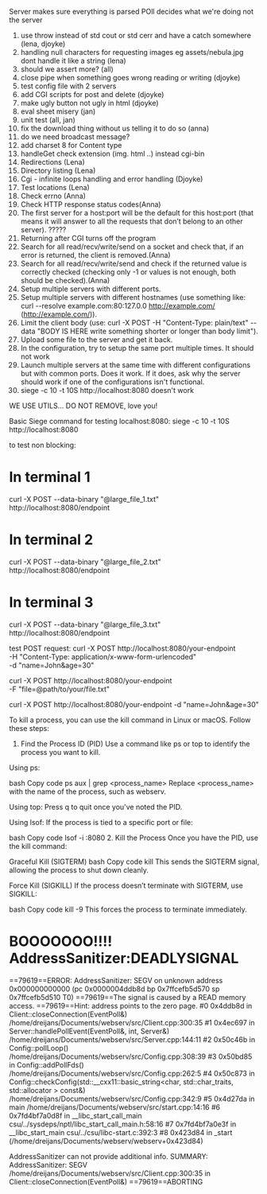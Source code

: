 Server makes sure everything is parsed
POll decides what we're doing not the server

1. use throw instead of std cout or std cerr and have a catch somewhere (lena, djoyke)
2. handling null characters for requesting images eg assets/nebula.jpg dont handle it like a string (lena)
3. should we assert more? (all)
4. close pipe when something goes wrong reading or writing (djoyke)
5. test config file with 2 servers
6. add CGI scripts for post and delete (djoyke)
7. make ugly button not ugly in html (djoyke)
8. eval sheet misery (jan)
9. unit test (all, jan)
10. fix the download thing without us telling it to do so (anna)
11. do we need broadcast message?
12. add charset 8 for Content type
13. handleGet check extension (img. html ..) instead cgi-bin
14. Redirections (Lena)
15. Directory listing (Lena)
16. Cgi - infinite loops handling and error handling (Djoyke)
17. Test locations (Lena)
18. Check errno (Anna)
19. Check HTTP response status codes(Anna)
20. The first server for a host:port will be the default for this host:port (that means
it will answer to all the requests that don’t belong to an other server). ?????
21. Returning after CGI turns off the program
23. Search for all read/recv/write/send on a socket and check that, if an error is returned, the client is removed.(Anna)
24. Search for all read/recv/write/send and check if the returned value is correctly checked (checking only -1 or values is not enough, both should be checked).(Anna)
25. Setup multiple servers with different ports.
26. Setup multiple servers with different hostnames (use something like: curl --resolve example.com:80:127.0.0 http://example.com/ (http://example.com/)).
27. Limit the client body (use: curl -X POST -H "Content-Type: plain/text" --data "BODY IS HERE write something shorter or longer than body limit").
29. Upload some file to the server and get it back.
30. In the configuration, try to setup the same port multiple times. It should not work
31. Launch multiple servers at the same time with different configurations but with common ports. Does it work. If it does, ask why the server should work if one of the configurations isn't functional. 
32. siege -c 10 -t 10S http://localhost:8080 doesn't work

WE USE UTILS... DO NOT REMOVE, love you!


Basic Siege command for testing localhost:8080:
siege -c 10 -t 10S http://localhost:8080

to test non blocking:
# In terminal 1
curl -X POST --data-binary "@large_file_1.txt" http://localhost:8080/endpoint
# In terminal 2
curl -X POST --data-binary "@large_file_2.txt" http://localhost:8080/endpoint
# In terminal 3
curl -X POST --data-binary "@large_file_3.txt" http://localhost:8080/endpoint


test POST request:
curl -X POST http://localhost:8080/your-endpoint \
     -H "Content-Type: application/x-www-form-urlencoded" \
     -d "name=John&age=30"

curl -X POST http://localhost:8080/your-endpoint \
     -F "file=@path/to/your/file.txt"

curl -X POST http://localhost:8080/your-endpoint -d "name=John&age=30"


To kill a process, you can use the kill command in Linux or macOS. Follow these steps:

1. Find the Process ID (PID)
Use a command like ps or top to identify the process you want to kill.

Using ps:

bash
Copy code
ps aux | grep <process_name>
Replace <process_name> with the name of the process, such as webserv.

Using top: Press q to quit once you've noted the PID.

Using lsof: If the process is tied to a specific port or file:

bash
Copy code
lsof -i :8080
2. Kill the Process
Once you have the PID, use the kill command:

Graceful Kill (SIGTERM)
bash
Copy code
kill <PID>
This sends the SIGTERM signal, allowing the process to shut down cleanly.

Force Kill (SIGKILL)
If the process doesn’t terminate with SIGTERM, use SIGKILL:

bash
Copy code
kill -9 <PID>
This forces the process to terminate immediately.



BOOOOOOO!!!!
AddressSanitizer:DEADLYSIGNAL
=================================================================
==79619==ERROR: AddressSanitizer: SEGV on unknown address 0x000000000000 (pc 0x0000004ddb8d bp 0x7ffcefb5d570 sp 0x7ffcefb5d510 T0)
==79619==The signal is caused by a READ memory access.
==79619==Hint: address points to the zero page.
    #0 0x4ddb8d in Client::closeConnection(EventPoll&) /home/dreijans/Documents/webserv/src/Client.cpp:300:35
    #1 0x4ec697 in Server::handlePollEvent(EventPoll&, int, Server&) /home/dreijans/Documents/webserv/src/Server.cpp:144:11
    #2 0x50c46b in Config::pollLoop() /home/dreijans/Documents/webserv/src/Config.cpp:308:39
    #3 0x50bd85 in Config::addPollFds() /home/dreijans/Documents/webserv/src/Config.cpp:262:5
    #4 0x50c873 in Config::checkConfig(std::__cxx11::basic_string<char, std::char_traits<char>, std::allocator<char> > const&) /home/dreijans/Documents/webserv/src/Config.cpp:342:9
    #5 0x4d27da in main /home/dreijans/Documents/webserv/src/start.cpp:14:16
    #6 0x7fd4bf7a0d8f in __libc_start_call_main csu/../sysdeps/nptl/libc_start_call_main.h:58:16
    #7 0x7fd4bf7a0e3f in __libc_start_main csu/../csu/libc-start.c:392:3
    #8 0x423d84 in _start (/home/dreijans/Documents/webserv/webserv+0x423d84)

AddressSanitizer can not provide additional info.
SUMMARY: AddressSanitizer: SEGV /home/dreijans/Documents/webserv/src/Client.cpp:300:35 in Client::closeConnection(EventPoll&)
==79619==ABORTING